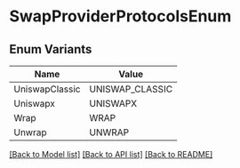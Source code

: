# SwapProviderProtocolsEnum

## Enum Variants

| Name | Value |
|---- | -----|
| UniswapClassic | UNISWAP_CLASSIC |
| Uniswapx | UNISWAPX |
| Wrap | WRAP |
| Unwrap | UNWRAP |


[[Back to Model list]](../README.md#documentation-for-models) [[Back to API list]](../README.md#documentation-for-api-endpoints) [[Back to README]](../README.md)


